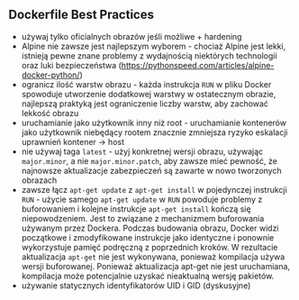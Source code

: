 ## Dockerfile Best Practices

- używaj tylko oficialnych obrazów jeśli możliwe + hardening
- Alpine nie zawsze jest najlepszym wyborem - chociaż Alpine jest lekki, istnieją pewne znane problemy z wydajnością niektórych technologii oraz luki bezpieczeństwa (https://pythonspeed.com/articles/alpine-docker-python/)
- ogranicz ilość warstw obrazu - każda instrukcja `RUN` w pliku Docker spowoduje utworzenie dodatkowej warstwy w ostatecznym obrazie, najlepszą praktyką jest ograniczenie liczby warstw, aby zachować lekkość obrazu
- uruchamianie jako użytkownik inny niż root - uruchamianie kontenerów jako użytkownik niebędący rootem znacznie zmniejsza ryzyko eskalacji uprawnień kontener -> host
- nie używaj taga `latest` - użyj konkretnej wersji obrazu, używając `major.minor`, a nie `major.minor.patch`, aby zawsze mieć pewność, że najnowsze aktualizacje zabezpieczeń są zawarte w nowo tworzonych obrazach
- zawsze łącz `apt-get update` z `apt-get install` w pojedynczej instrukcji `RUN` - użycie samego `apt-get update` w `RUN` powoduje problemy z buforowaniem i kolejne instrukcje `apt-get install` kończą się niepowodzeniem. Jest to związane z mechanizmem buforowania używanym przez Dockera. Podczas budowania obrazu, Docker widzi początkowe i zmodyfikowane instrukcje jako identyczne i ponownie wykorzystuje pamięć podręczną z poprzednich kroków. W rezultacie aktualizacja `apt-get` nie jest wykonywana, ponieważ kompilacja używa wersji buforowanej. Ponieważ aktualizacja apt-get nie jest uruchamiana, kompilacja może potencjalnie uzyskać nieaktualną wersję pakietów.
- używanie statycznych identyfikatorów UID i GID (dyskusyjne)
